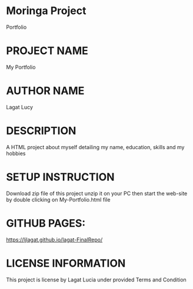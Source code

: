 # Moringa Project
Portfolio
# PROJECT NAME
My Portfolio
# AUTHOR NAME
Lagat Lucy
# DESCRIPTION
A HTML project about myself detailing my name, education, skills and my hobbies
# SETUP INSTRUCTION
Download zip file of this project unzip it on your PC then start the web-site by double clicking on My-Portfolio.html file
# GITHUB PAGES:
https://ljlagat.github.io/lagat-FinalRepo/
# LICENSE INFORMATION
This project is license by Lagat Lucia under provided Terms and Condition